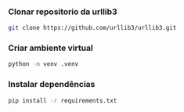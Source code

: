 

### Clonar repositorio da urllib3

```bash
git clone https://github.com/urllib3/urllib3.git
```

### Criar ambiente virtual

```bash
python -m venv .venv
```

### Instalar dependências

```bash
pip install -r requirements.txt
```
